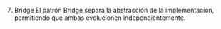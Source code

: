 7. Bridge
El patrón Bridge separa la abstracción de la implementación, permitiendo que ambas evolucionen independientemente.